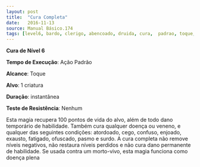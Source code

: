 ```yaml
---
layout: post
title:  "Cura Completa"
date:   2016-11-13
source: Manual Básico.174
tags: [level6, bardo, clerigo, abencoado, druida, cura,  padrao, toque, criatura, nenhum]
---
```


**Cura de Nível 6**

**Tempo de Execução**: Ação Padrão

**Alcance**: Toque

**Alvo**: 1 criatura

**Duração**: instantânea

**Teste de Resistência**: Nenhum

Esta magia recupera 100 pontos de vida do alvo, além de todo dano temporário de habilidade. 
Também cura qualquer doença ou veneno, e qualquer das seguintes condições: atordoado, cego, confuso, enjoado, exausto, fatigado, ofuscado, pasmo e surdo.
A cura completa não remove níveis negativos, não restaura níveis perdidos e não cura dano permanente de habilidade.
Se usada contra um morto-vivo, esta magia funciona como doença plena
